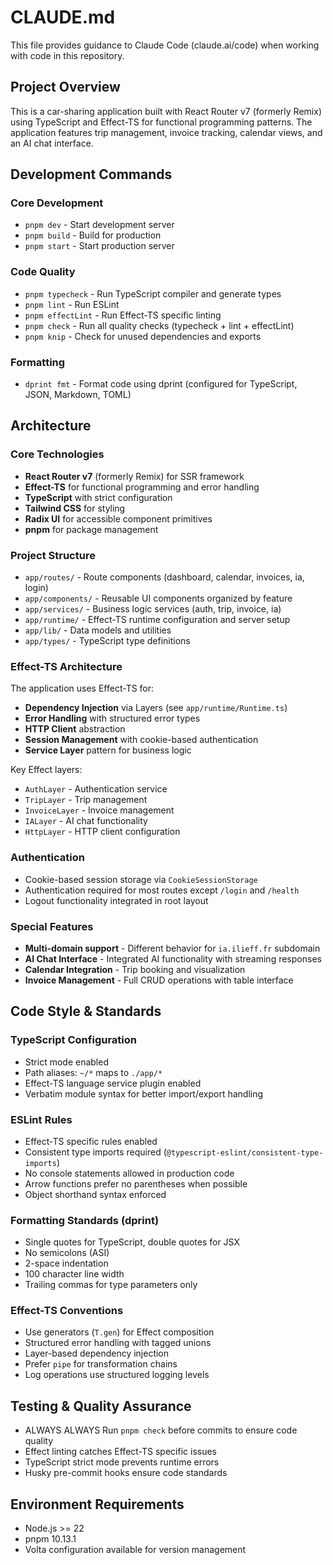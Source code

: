 # CLAUDE.md

This file provides guidance to Claude Code (claude.ai/code) when working with code in this repository.

## Project Overview

This is a car-sharing application built with React Router v7 (formerly Remix) using TypeScript and Effect-TS for functional programming patterns. The application features trip management, invoice tracking, calendar views, and an AI chat interface.

## Development Commands

### Core Development

- `pnpm dev` - Start development server
- `pnpm build` - Build for production
- `pnpm start` - Start production server

### Code Quality

- `pnpm typecheck` - Run TypeScript compiler and generate types
- `pnpm lint` - Run ESLint
- `pnpm effectLint` - Run Effect-TS specific linting
- `pnpm check` - Run all quality checks (typecheck + lint + effectLint)
- `pnpm knip` - Check for unused dependencies and exports

### Formatting

- `dprint fmt` - Format code using dprint (configured for TypeScript, JSON, Markdown, TOML)

## Architecture

### Core Technologies

- **React Router v7** (formerly Remix) for SSR framework
- **Effect-TS** for functional programming and error handling
- **TypeScript** with strict configuration
- **Tailwind CSS** for styling
- **Radix UI** for accessible component primitives
- **pnpm** for package management

### Project Structure

- `app/routes/` - Route components (dashboard, calendar, invoices, ia, login)
- `app/components/` - Reusable UI components organized by feature
- `app/services/` - Business logic services (auth, trip, invoice, ia)
- `app/runtime/` - Effect-TS runtime configuration and server setup
- `app/lib/` - Data models and utilities
- `app/types/` - TypeScript type definitions

### Effect-TS Architecture
The application uses Effect-TS for:

- **Dependency Injection** via Layers (see `app/runtime/Runtime.ts`)
- **Error Handling** with structured error types
- **HTTP Client** abstraction
- **Session Management** with cookie-based authentication
- **Service Layer** pattern for business logic

Key Effect layers:

- `AuthLayer` - Authentication service
- `TripLayer` - Trip management
- `InvoiceLayer` - Invoice management  
- `IALayer` - AI chat functionality
- `HttpLayer` - HTTP client configuration

### Authentication

- Cookie-based session storage via `CookieSessionStorage`
- Authentication required for most routes except `/login` and `/health`
- Logout functionality integrated in root layout

### Special Features

- **Multi-domain support** - Different behavior for `ia.ilieff.fr` subdomain
- **AI Chat Interface** - Integrated AI functionality with streaming responses
- **Calendar Integration** - Trip booking and visualization
- **Invoice Management** - Full CRUD operations with table interface

## Code Style & Standards

### TypeScript Configuration

- Strict mode enabled
- Path aliases: `~/*` maps to `./app/*`
- Effect-TS language service plugin enabled
- Verbatim module syntax for better import/export handling

### ESLint Rules

- Effect-TS specific rules enabled
- Consistent type imports required (`@typescript-eslint/consistent-type-imports`)
- No console statements allowed in production code
- Arrow functions prefer no parentheses when possible
- Object shorthand syntax enforced

### Formatting Standards (dprint)

- Single quotes for TypeScript, double quotes for JSX
- No semicolons (ASI)
- 2-space indentation
- 100 character line width
- Trailing commas for type parameters only

### Effect-TS Conventions

- Use generators (`T.gen`) for Effect composition
- Structured error handling with tagged unions
- Layer-based dependency injection
- Prefer `pipe` for transformation chains
- Log operations use structured logging levels

## Testing & Quality Assurance

- ALWAYS ALWAYS Run `pnpm check` before commits to ensure code quality
- Effect linting catches Effect-TS specific issues
- TypeScript strict mode prevents runtime errors
- Husky pre-commit hooks ensure code standards

## Environment Requirements

- Node.js >= 22
- pnpm 10.13.1
- Volta configuration available for version management
